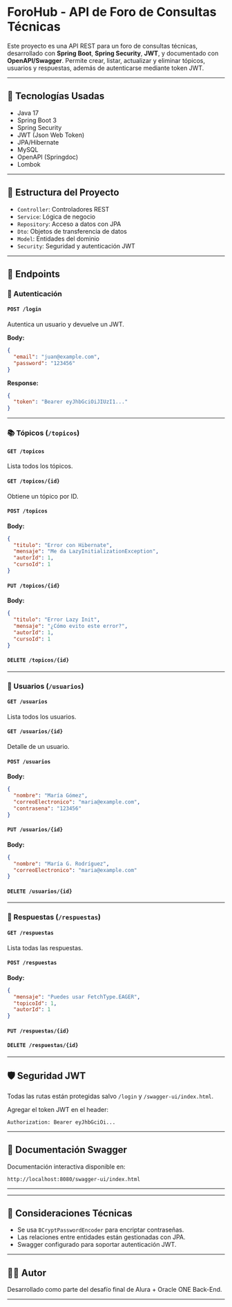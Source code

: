 
# ForoHub - API de Foro de Consultas Técnicas

Este proyecto es una API REST para un foro de consultas técnicas, desarrollado con **Spring Boot**, **Spring Security**, **JWT**, y documentado con **OpenAPI/Swagger**. Permite crear, listar, actualizar y eliminar tópicos, usuarios y respuestas, además de autenticarse mediante token JWT.

---

## 🔧 Tecnologías Usadas

- Java 17
- Spring Boot 3
- Spring Security
- JWT (Json Web Token)
- JPA/Hibernate
- MySQL
- OpenAPI (Springdoc)
- Lombok

---

## 📁 Estructura del Proyecto

- `Controller`: Controladores REST
- `Service`: Lógica de negocio
- `Repository`: Acceso a datos con JPA
- `Dto`: Objetos de transferencia de datos
- `Model`: Entidades del dominio
- `Security`: Seguridad y autenticación JWT

---

## 🧪 Endpoints

### 🔐 Autenticación

#### `POST /login`

Autentica un usuario y devuelve un JWT.

**Body:**
```json
{
  "email": "juan@example.com",
  "password": "123456"
}
````

**Response:**

```json
{
  "token": "Bearer eyJhbGciOiJIUzI1..."
}
```

---

### 📚 Tópicos (`/topicos`)

#### `GET /topicos`

Lista todos los tópicos.

#### `GET /topicos/{id}`

Obtiene un tópico por ID.

#### `POST /topicos`

**Body:**

```json
{
  "titulo": "Error con Hibernate",
  "mensaje": "Me da LazyInitializationException",
  "autorId": 1,
  "cursoId": 1
}
```

#### `PUT /topicos/{id}`

**Body:**

```json
{
  "titulo": "Error Lazy Init",
  "mensaje": "¿Cómo evito este error?",
  "autorId": 1,
  "cursoId": 1
}
```

#### `DELETE /topicos/{id}`

---

### 👤 Usuarios (`/usuarios`)

#### `GET /usuarios`

Lista todos los usuarios.

#### `GET /usuarios/{id}`

Detalle de un usuario.

#### `POST /usuarios`

**Body:**

```json
{
  "nombre": "María Gómez",
  "correoElectronico": "maria@example.com",
  "contrasena": "123456"
}
```

#### `PUT /usuarios/{id}`

**Body:**

```json
{
  "nombre": "María G. Rodríguez",
  "correoElectronico": "maria@example.com"
}
```

#### `DELETE /usuarios/{id}`

---

### 💬 Respuestas (`/respuestas`)

#### `GET /respuestas`

Lista todas las respuestas.

#### `POST /respuestas`

**Body:**

```json
{
  "mensaje": "Puedes usar FetchType.EAGER",
  "topicoId": 1,
  "autorId": 1
}
```

#### `PUT /respuestas/{id}`

#### `DELETE /respuestas/{id}`

---

## 🛡️ Seguridad JWT

Todas las rutas están protegidas salvo `/login` y `/swagger-ui/index.html`.

Agregar el token JWT en el header:

```
Authorization: Bearer eyJhbGciOi...
```

---

## 🧾 Documentación Swagger

Documentación interactiva disponible en:

```
http://localhost:8080/swagger-ui/index.html
```

---
---

## 🧠 Consideraciones Técnicas

* Se usa `BCryptPasswordEncoder` para encriptar contraseñas.
* Las relaciones entre entidades están gestionadas con JPA.
* Swagger configurado para soportar autenticación JWT.

---

## 👨‍💻 Autor

Desarrollado como parte del desafío final de Alura + Oracle ONE Back-End.

---
